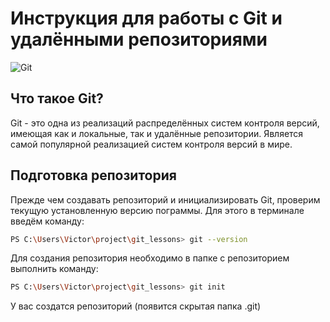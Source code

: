# Инструкция для работы с Git и удалёнными репозиториями

![Git](git_image.jpg)

## Что такое Git?
Git - это одна из реализаций распределённых систем контроля версий,
имеющая как и локальные, так и удалённые репозитории. Является самой популярной
реализацией систем контроля версий в мире.
## Подготовка репозитория
Прежде чем создавать репозиторий и инициализировать Git, проверим текущую установленную
версию пограммы. Для этого в терминале введём команду:
```sh
PS C:\Users\Victor\project\git_lessons> git --version 
```
Для создания репозитория необходимо в папке с репозиторием выполнить команду:
```sh
PS C:\Users\Victor\project\git_lessons> git init
```
У вас создатся репозиторий (появится
скрытая папка .git)
